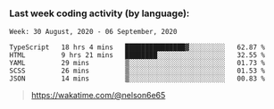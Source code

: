 ### Last week coding activity (by language):

<!--START_SECTION:waka-->
```text
Week: 30 August, 2020 - 06 September, 2020

TypeScript   18 hrs 4 mins   ███████████████▓░░░░░░░░░   62.87 % 
HTML         9 hrs 21 mins   ████████░░░░░░░░░░░░░░░░░   32.55 % 
YAML         29 mins         ▒░░░░░░░░░░░░░░░░░░░░░░░░   01.73 % 
SCSS         26 mins         ▒░░░░░░░░░░░░░░░░░░░░░░░░   01.53 % 
JSON         14 mins         ▒░░░░░░░░░░░░░░░░░░░░░░░░   00.83 % 
```
<!--END_SECTION:waka-->

> https://wakatime.com/@nelson6e65
